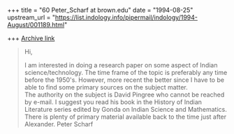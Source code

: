 +++
title = "60 Peter_Scharf at brown.edu"
date = "1994-08-25"
upstream_url = "https://list.indology.info/pipermail/indology/1994-August/001189.html"

+++
[Archive link](https://list.indology.info/pipermail/indology/1994-August/001189.html)

>Hi,
>
>I am interested in doing a research paper on some aspect of Indian 
>science/technology. The time frame of the topic is preferably any time before
>the 1950's.  However, more recent the better since I have to be able to
>find some primary sources on the subject matter.  
The authority on the subject is David Pingree who cannot be reached by
e-mail.  I suggest you read his book in the History of Indian Literature
series edited by Gonda on Indian Science and Mathematics.  There is plenty
of primary material available back to the time just after Alexander.
Peter Scharf






